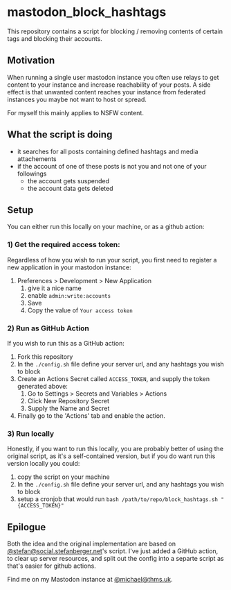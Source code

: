 # mastodon_block_hashtags

This repository contains a script for blocking / removing contents of certain tags and blocking their accounts.

## Motivation
When running a single user mastodon instance you often use relays to get content to your instance and increase reachability of your posts.
A side effect is that unwanted content reaches your instance from federated instances you maybe not want to host or spread.

For myself this mainly applies to NSFW content.

## What the script is doing
- it searches for all posts containing defined hashtags and media attachements
- if the account of one of these posts is not you and not one of your followings
  - the account gets suspended
  - the account data gets deleted

## Setup

You can either run this locally on your machine, or as a github action:

### 1) Get the required access token:

Regardless of how you wish to run your script, you first need to register a new application in your mastodon instance:

1. Preferences > Development > New Application
   1. give it a nice name
   2. enable `admin:write:accounts`
   3. Save
   4. Copy the value of `Your access token`

### 2) Run as GitHub Action

If you wish to run this as a GitHub action:
1. Fork this repository
2. In the `./config.sh` file define your server url, and any hashtags you wish to block
3. Create an Actions Secret called `ACCESS_TOKEN`, and supply the token generated above:
   1.  Go to Settings > Secrets and Variables > Actions
   2.  Click New Repository Secret
   3.  Supply the Name and Secret
4. Finally go to the 'Actions' tab and enable the action.

### 3) Run locally

Honestly, if you want to run this locally, you are probably better of using the original script, as it's a self-contained version, but if you do want run this version locally you could:

1. copy the script on your machine
2. In the `./config.sh` file define your server url, and any hashtags you wish to block
3. setup a cronjob that would run `bash /path/to/repo/block_hashtags.sh "{ACCESS_TOKEN}"`

## Epilogue
Both the idea and the original implementation are based on [@stefan@social.stefanberger.net](https://social.stefanberger.net/@stefan)'s script. I've just added a GitHub action, to clear up server resources, and split out the config into a separte script as that's easier for github actions.

Find me on my Mastodon instance at [@michael@thms.uk](http://mstdn.thms.uk/@michael).
